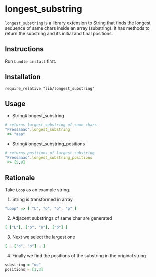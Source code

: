 longest_substring
=================

`longest_substring` is a library extension to String that finds the longest sequence of same chars inside an array (substring).
It has methods to return the substring and its initial and final positions.

## Instructions

Run `bundle install` first.

## Installation

`require_relative "lib/longest_substring"`

## Usage

* String#longest_substring
```ruby
# returns largest substring of same chars
"Pressaaao".longest_substring
 => "aaa"
```

* String#longest_substring_positions
```ruby
# returns positions of largest substring
"Pressaaao".longest_substring_positions
 => [5,9]
```

## Rationale

Take `Loop` as an example string.

1. String is transformed in array
```ruby
"Loop" => [ "L", "o", "o", "p" ]
```

2. Adjacent substrings of same char are generated
```ruby
[ ["L"], ["o", "o"], ["p"] ]
```

3. Next we select the largest one
```ruby
[ … ["o", "o"] … ]
```

4. Finally we find the positions of the substring in the original string
```ruby
substring = "oo"
positions = [1,3]
```

